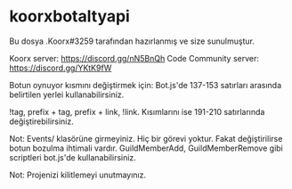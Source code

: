 # koorxbotaltyapi
Bu dosya .Koorx#3259 tarafından hazırlanmış ve size sunulmuştur. 

Koorx server: https://discord.gg/nN5BnQh
Code Community server: https://discord.gg/YKtK9fW

Botun oynuyor kısmını değiştirmek için: Bot.js'de 137-153 satırları arasında belirtilen yerlei kullanabilirsiniz.

!tag, prefix + tag, prefix + link, !link. Kısımlarını ise 191-210 satırlarında değiştirebilirsiniz.

Not: Events/ klasörüne girmeyiniz. Hiç bir görevi yoktur. Fakat değiştirilirse botun bozulma ihtimali vardır. GuildMemberAdd, GuildMemberRemove gibi scriptleri bot.js'de kullanabilirsiniz.

Not: Projenizi kilitlemeyi unutmayınız.
